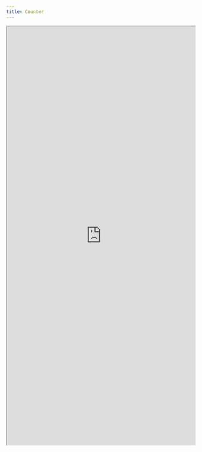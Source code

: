 ```yaml
---
title: Counter
---
```


<iframe src="https://stackblitz.com/edit/vitejs-vite-nee2dl?embed=1&file=src%2Fmain.ts"
  width='100%'
  height='1120px'
  title="vgg-wasm-counter-demo"
  allow="accelerometer; ambient-light-sensor; camera; encrypted-media; geolocation; gyroscope; hid; microphone; midi; payment; usb; vr; xr-spatial-tracking"
></iframe>
